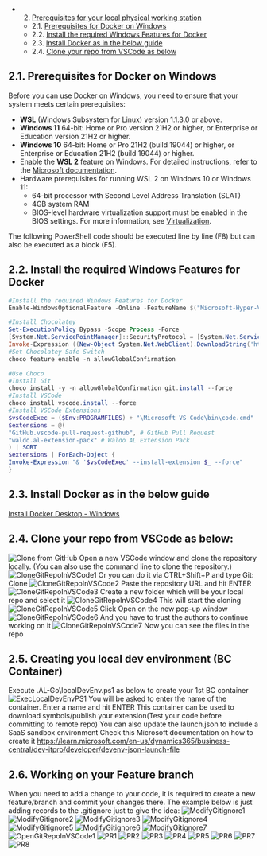 - 2. [Prerequisites for your local physical working station](#2-prerequisites-for-docker-on-windows)
   - 2.1. [Prerequisites for Docker on Windows](#21-prequisites-for-docker-on-windows)
   - 2.2. [Install the required Windows Features for Docker](#21-install-the-required-windows-features-for-docker)
   -  2.3. [Install Docker as in the below guide](#22-install-docker-as-in-the-below-guide)
   -  2.4. [Clone your repo from VSCode as below](#23-clone-your-repo-from-vscode-as-below)

## 2.1. Prerequisites for Docker on Windows

Before you can use Docker on Windows, you need to ensure that your system meets certain prerequisites:

- **WSL** (Windows Subsystem for Linux) version 1.1.3.0 or above.
- **Windows 11** 64-bit: Home or Pro version 21H2 or higher, or Enterprise or Education version 21H2 or higher.
- **Windows 10** 64-bit: Home or Pro 21H2 (build 19044) or higher, or Enterprise or Education 21H2 (build 19044) or higher.
- Enable the **WSL 2** feature on Windows. For detailed instructions, refer to the [Microsoft documentation](https://docs.microsoft.com/en-us/windows/wsl/install).
- Hardware prerequisites for running WSL 2 on Windows 10 or Windows 11:
  - 64-bit processor with Second Level Address Translation (SLAT)
  - 4GB system RAM
  - BIOS-level hardware virtualization support must be enabled in the BIOS settings. For more information, see [Virtualization](https://docs.microsoft.com/en-us/virtualization/hyper-v-on-windows/quick-start/enable-hyper-v).

The following PowerShell code should be executed line by line (F8) but can also be executed as a block (F5).

## 2.2. Install the required Windows Features for Docker

```powershell
#Install the required Windows Features for Docker
Enable-WindowsOptionalFeature -Online -FeatureName $("Microsoft-Hyper-V", "Containers") -All

#Install Chocolatey
Set-ExecutionPolicy Bypass -Scope Process -Force
[System.Net.ServicePointManager]::SecurityProtocol = [System.Net.ServicePointManager]::SecurityProtocol -bor 3072
Invoke-Expression ((New-Object System.Net.WebClient).DownloadString('https://chocolatey.org/install.ps1'))
#Set Chocolatey Safe Switch
choco feature enable -n allowGlobalConfirmation

#Use Choco
#Install Git
choco install -y -n allowGlobalConfirmation git.install --force
#Install VSCode
choco install vscode.install --force
#Install VSCode Extensions
$vsCodeExec = ($Env:PROGRAMFILES) + "\Microsoft VS Code\bin\code.cmd"
$extensions = @(
"GitHub.vscode-pull-request-github", # GitHub Pull Request
"waldo.al-extension-pack" # Waldo AL Extension Pack
) | SORT
$extensions | ForEach-Object {
Invoke-Expression "& '$vsCodeExec' --install-extension $_ --force"
}
```
## 2.3. Install Docker as in the below guide
[Install Docker Desktop - Windows](https://docs.docker.com/desktop/install/windows-install/)
## 2.4. Clone your repo from VSCode as below:
![Clone from GitHub](https://github.com/ciellosinc/Ciellos-BC-git-flow-template/blob/main/.images/CloneFromGitHub.png)
Open a new VSCode window and clone the repository locally. (You can also use the command line to clone the repository.)
![CloneGitRepoInVSCode1](https://github.com/ciellosinc/Ciellos-BC-git-flow-template/blob/main/.images/CloneGitRepoInVSCode1.png)
Or you can do it via CTRL+Shift+P and type Git: Clone
![CloneGitRepoInVSCode2](https://github.com/ciellosinc/Ciellos-BC-git-flow-template/blob/main/.images/CloneGitRepoInVSCode2.png)
Paste the repository URL and hit ENTER
![CloneGitRepoInVSCode3](https://github.com/ciellosinc/Ciellos-BC-git-flow-template/blob/main/.images/CloneGitRepoInVSCode3.png)
Create a new folder which will be your local repo and select it
![CloneGitRepoInVSCode4](https://github.com/ciellosinc/Ciellos-BC-git-flow-template/blob/main/.images/CloneGitRepoInVSCode4.png)
This will start the cloning
![CloneGitRepoInVSCode5](https://github.com/ciellosinc/Ciellos-BC-git-flow-template/blob/main/.images/CloneGitRepoInVSCode5.png)
Click Open on the new pop-up window
![CloneGitRepoInVSCode6](https://github.com/ciellosinc/Ciellos-BC-git-flow-template/blob/main/.images/CloneGitRepoInVSCode6.png)
And you have to trust the authors to continue working on it
![CloneGitRepoInVSCode7](https://github.com/ciellosinc/Ciellos-BC-git-flow-template/blob/main/.images/CloneGitRepoInVSCode7.png)
Now you can see the files in the repo

## 2.5. Creating you local dev environment (BC Container)
Execute .AL-Go\localDevEnv.ps1 as below to create your 1st BC container
![ExecLocalDevEnvPS1](https://github.com/ciellosinc/Ciellos-BC-git-flow-template/blob/main/.images/ExecLocalDevEnvPS1.png)
You will be asked to enter the name of the container. Enter a name and hit ENTER
This container can be used to download symbols/publish your extension(Test your code before committing to remote repo)
You can also update the launch.json to include a SaaS sandbox environment
Check this Microsoft documentation on how to create it
https://learn.microsoft.com/en-us/dynamics365/business-central/dev-itpro/developer/devenv-json-launch-file

## 2.6. Working on your Feature branch
When you need to add a change to your code, it is required to create a new feature/branch and commit your changes there. The example below is just adding records to the .gitignore just to give the idea:
![ModifyGitignore1](https://github.com/ciellosinc/Ciellos-BC-git-flow-template/blob/main/.images/ModifyGitignore1.png)
![ModifyGitignore2](https://github.com/ciellosinc/Ciellos-BC-git-flow-template/blob/main/.images/ModifyGitignore2.png)
![ModifyGitignore3](https://github.com/ciellosinc/Ciellos-BC-git-flow-template/blob/main/.images/ModifyGitignore3.png)
![ModifyGitignore4](https://github.com/ciellosinc/Ciellos-BC-git-flow-template/blob/main/.images/ModifyGitignore4.png)
![ModifyGitignore5](https://github.com/ciellosinc/Ciellos-BC-git-flow-template/blob/main/.images/ModifyGitignore5.png)
![ModifyGitignore6](https://github.com/ciellosinc/Ciellos-BC-git-flow-template/blob/main/.images/ModifyGitignore6.png)
![ModifyGitignore7](https://github.com/ciellosinc/Ciellos-BC-git-flow-template/blob/main/.images/ModifyGitignore7.png)
![OpenGitRepoInVSCode1](https://github.com/eh-ciellos/template/blob/7f9d1adbd14cba08d41fc4b44c4f3cd7249ae661/images/OpenGitRepoInVSCode1.png)
![PR1](https://github.com/ciellosinc/Ciellos-BC-git-flow-template/blob/main/.images/PR1.png)
![PR2](https://github.com/ciellosinc/Ciellos-BC-git-flow-template/blob/main/.images/PR2.png)
![PR3](https://github.com/ciellosinc/Ciellos-BC-git-flow-template/blob/main/.images/PR3.png)
![PR4](https://github.com/ciellosinc/Ciellos-BC-git-flow-template/blob/main/.images/PR4.png)
![PR5](https://github.com/ciellosinc/Ciellos-BC-git-flow-template/blob/main/.images/PR5.png)
![PR6](https://github.com/ciellosinc/Ciellos-BC-git-flow-template/blob/main/.images/PR6.png)
![PR7](https://github.com/ciellosinc/Ciellos-BC-git-flow-template/blob/main/.images/PR7.png)
![PR8](https://github.com/ciellosinc/Ciellos-BC-git-flow-template/blob/main/.images/PR8.png)